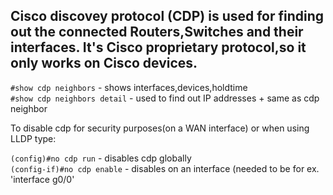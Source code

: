 ## Cisco discovey protocol (CDP) is used for finding out the connected Routers,Switches and their interfaces. It's Cisco proprietary protocol,so it only works on Cisco devices.

  `#show cdp neighbors` - shows interfaces,devices,holdtime\
  `#show cdp neighbors detail` - used to find out IP addresses + same as cdp neighbor 

  To disable cdp for security purposes(on a WAN interface) or when using LLDP type:

  `(config)#no cdp run` - disables cdp globally\
  `(config-if)#no cdp enable` - disables on an interface (needed to be for ex. 'interface g0/0'
